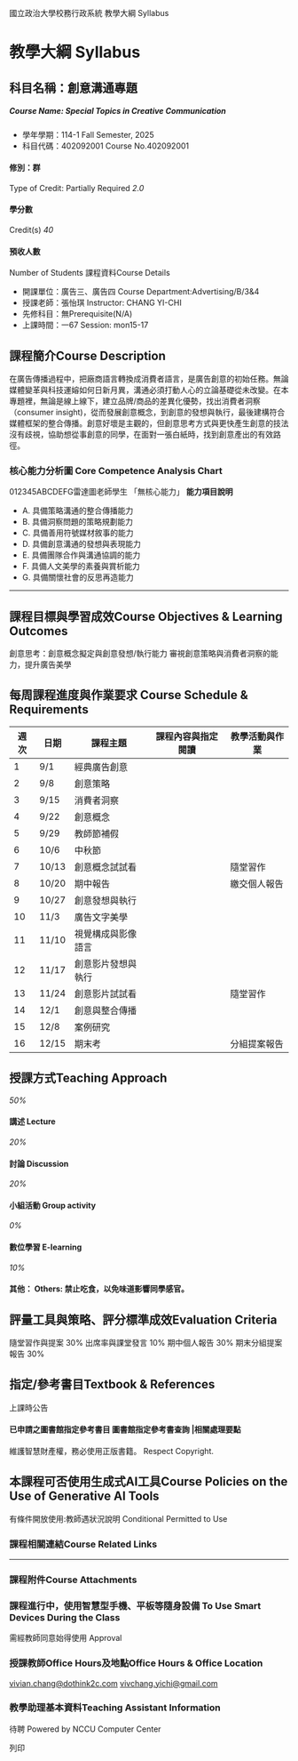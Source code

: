 國立政治大學校務行政系統 教學大綱 Syllabus
# 教學大綱 Syllabus
##  科目名稱：創意溝通專題
#####  Course Name: Special Topics in Creative Communication
  * 學年學期：114-1 Fall Semester, 2025 
  * 科目代碼：402092001 Course No.402092001


#### 修別：群
Type of Credit: Partially Required 
_2.0_
#### 學分數
Credit(s)
_40_
#### 預收人數
Number of Students
課程資料Course Details
  * 開課單位：廣告三、廣告四 Course Department:Advertising/B/3&4 
  * 授課老師：張怡琪 Instructor: CHANG YI-CHI 
  * 先修科目：無Prerequisite(N/A)
  * 上課時間：一67 Session: mon15-17


##  課程簡介Course Description
在廣告傳播過程中，把廠商語言轉換成消費者語言，是廣告創意的初始任務。無論媒體變革與科技運嫆如何日新月異，溝通必須打動人心的立論基礎從未改變。在本專題裡，無論是線上線下，建立品牌/商品的差異化優勢，找出消費者洞察（consumer insight)，從而發展創意概念，到創意的發想與執行，最後建構符合媒體框架的整合傳播。創意好壞是主觀的，但創意思考方式與更快產生創意的技法沒有歧視，協助想從事創意的同學，在面對一張白紙時，找到創意產出的有效路徑。
###  核心能力分析圖 Core Competence Analysis Chart
012345ABCDEFG雷達圖老師學生
「無核心能力」 
**能力項目說明**
  * A. 具備策略溝通的整合傳播能力
  * B. 具備洞察問題的策略規劃能力
  * C. 具備善用符號媒材敘事的能力
  * D. 具備創意溝通的發想與表現能力
  * E. 具備團隊合作與溝通協調的能力
  * F. 具備人文美學的素養與賞析能力
  * G. 具備關懷社會的反思再造能力


* * *
##  課程目標與學習成效Course Objectives & Learning Outcomes 
創意思考：創意概念擬定與創意發想/執行能力
審視創意策略與消費者洞察的能力，提升廣告美學
##  每周課程進度與作業要求 Course Schedule & Requirements
**週次** |  **日期** |  **課程主題** |  **課程內容與指定閱讀** |  **教學活動與作業**  
---|---|---|---|---  
1 |  9/1 |  經典廣告創意 |  |   
2 |  9/8 |  創意策略 |  |   
3 |  9/15 |  消費者洞察 |  |   
4 |  9/22 |  創意概念 |  |   
5 |  9/29 |  教師節補假 |  |   
6 |  10/6 |  中秋節 |  |   
7 |  10/13 |  創意概念試試看 |  |  隨堂習作  
8 |  10/20 |  期中報告 |  |  繳交個人報告  
9 |  10/27 |  創意發想與執行 |  |   
10 |  11/3 |  廣告文字美學 |  |   
11 |  11/10 |  視覺構成與影像語言 |  |   
12 |  11/17 |  創意影片發想與執行 |  |   
13 |  11/24 |  創意影片試試看 |  |  隨堂習作  
14 |  12/1 |  創意與整合傳播 |  |   
15 |  12/8 |  案例研究 |  |   
16 |  12/15 |  期末考 |  |  分組提案報告  
##  授課方式Teaching Approach
_50%_
####  講述 Lecture
_20%_
####  討論 Discussion
_20%_
####  小組活動 Group activity
_0%_
####  數位學習 E-learning
_10%_
####  其他： Others: 禁止吃食，以免味道影響同學感官。 
##  評量工具與策略、評分標準成效Evaluation Criteria
隨堂習作與提案 30%
出席率與課堂發言 10%
期中個人報告 30%
期末分組提案報告 30%
##  指定/參考書目Textbook & References
上課時公告
####  已申請之圖書館指定參考書目  圖書館指定參考書查詢 |相關處理要點
維護智慧財產權，務必使用正版書籍。 Respect Copyright.
##  本課程可否使用生成式AI工具Course Policies on the Use of Generative AI Tools
有條件開放使用:教師遇狀況說明 Conditional Permitted to Use 
###  課程相關連結Course Related Links
* * *
###  課程附件Course Attachments
###  課程進行中，使用智慧型手機、平板等隨身設備 To Use Smart Devices During the Class
需經教師同意始得使用  Approval
###  授課教師Office Hours及地點Office Hours & Office Location
vivian.chang@dothink2c.com
vivchang.yichi@gmail.com
###  教學助理基本資料Teaching Assistant Information
待聘
Powered by NCCU Computer Center
  
列印

